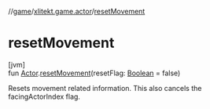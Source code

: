 //[game](../../index.md)/[xlitekt.game.actor](index.md)/[resetMovement](reset-movement.md)

# resetMovement

[jvm]\
fun [Actor](-actor/index.md).[resetMovement](reset-movement.md)(resetFlag: [Boolean](https://kotlinlang.org/api/latest/jvm/stdlib/kotlin/-boolean/index.html) = false)

Resets movement related information. This also cancels the facingActorIndex flag.
